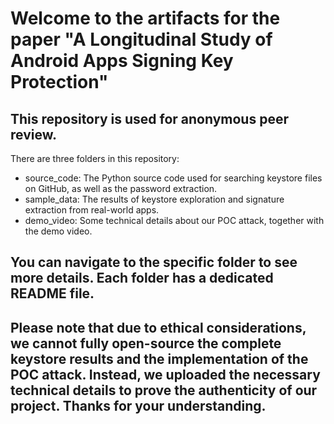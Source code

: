 # Welcome to the artifacts for the paper "A Longitudinal Study of Android Apps Signing Key Protection"

## This repository is used for anonymous peer review.

There are three folders in this repository:
* source_code: The Python source code used for searching keystore files on GitHub, as well as the password extraction.
* sample_data: The results of keystore exploration and signature extraction from real-world apps.
* demo_video: Some technical details about our POC attack, together with the demo video.

## You can navigate to the specific folder to see more details. Each folder has a dedicated README file.

## Please note that due to ethical considerations, we cannot fully open-source the complete keystore results and the implementation of the POC attack. Instead, we uploaded the necessary technical details to prove the authenticity of our project. Thanks for your understanding.


